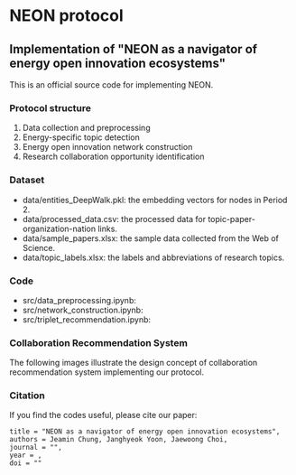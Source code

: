 <h1 align="left">NEON protocol</h1>

## Implementation of "NEON as a navigator of energy open innovation ecosystems"
This is an official source code for implementing NEON.

### Protocol structure
1) Data collection and preprocessing
2) Energy-specific topic detection
3) Energy open innovation network construction
4) Research collaboration opportunity identification

### Dataset
- data/entities_DeepWalk.pkl: the embedding vectors for nodes in Period 2.
- data/processed_data.csv: the processed data for topic-paper-organization-nation links.
- data/sample_papers.xlsx: the sample data collected from the Web of Science.
- data/topic_labels.xlsx: the labels and abbreviations of research topics.

### Code
- src/data_preprocessing.ipynb:
- src/network_construction.ipynb:
- src/triplet_recommendation.ipynb:

### Collaboration Recommendation System
The following images illustrate the design concept of collaboration recommendation system implementing our protocol.

### Citation
If you find the codes useful, please cite our paper:

```
title = "NEON as a navigator of energy open innovation ecosystems",
authors = Jeamin Chung, Janghyeok Yoon, Jaewoong Choi,
journal = "",
year = ,
doi = ""
```
